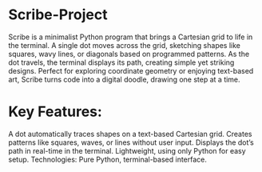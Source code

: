# Scribe-Project

Scribe is a minimalist Python program that brings a Cartesian grid to life in the terminal. A single dot moves across the grid, sketching shapes like squares, wavy lines, or diagonals based on programmed patterns. As the dot travels, the terminal displays its path, creating simple yet striking designs. Perfect for exploring coordinate geometry or enjoying text-based art, Scribe turns code into a digital doodle, drawing one step at a time.

# Key Features:

A dot automatically traces shapes on a text-based Cartesian grid.
Creates patterns like squares, waves, or lines without user input.
Displays the dot’s path in real-time in the terminal.
Lightweight, using only Python for easy setup.
Technologies: Pure Python, terminal-based interface.
